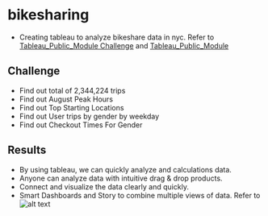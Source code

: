 # bikesharing
- Creating tableau to analyze bikeshare data in nyc. Refer to [Tableau_Public_Module Challenge](https://public.tableau.com/profile/hiep.pham#!/vizhome/Module_Challenge/NYCStory?publish=yes) and [Tableau_Public_Module](https://public.tableau.com/profile/hiep.pham#!/vizhome/Book1_16145648009480/NYCCitiBike?publish=yes)

## Challenge
- Find out total of 2,344,224 trips
- Find out August Peak Hours
- Find out Top Starting Locations
- Find out User trips by gender by weekday
- Find out Checkout Times For Gender

## Results
- By using tableau, we can quickly analyze and calculations data.
- Anyone can analyze data with intuitive drag & drop products.
- Connect and visualize the data clearly and quickly.
- Smart Dashboards and Story to combine multiple views of data. Refer to ![alt text](../main/ScreenShot_Dashboard.png "Dashboard")
